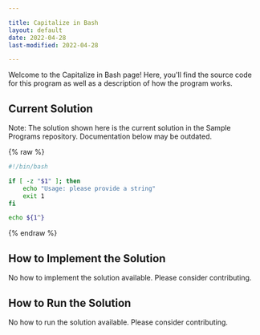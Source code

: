 ```yaml
---

title: Capitalize in Bash
layout: default
date: 2022-04-28
last-modified: 2022-04-28

---
```


Welcome to the Capitalize in Bash page! Here, you'll find the source code for this program as well as a description of how the program works.

## Current Solution

Note: The solution shown here is the current solution in the Sample Programs repository. Documentation below may be outdated.

{% raw %}

```Bash
#!/bin/bash

if [ -z "$1" ]; then
    echo "Usage: please provide a string"
    exit 1
fi

echo ${1^}

```

{% endraw %}

## How to Implement the Solution

No how to implement the solution available. Please consider contributing.

## How to Run the Solution

No how to run the solution available. Please consider contributing.